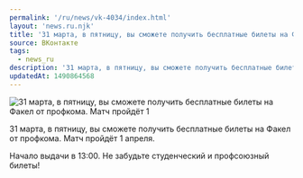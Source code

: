 ```yaml
---
permalink: '/ru/news/vk-4034/index.html'
layout: 'news.ru.njk'
title: '31 марта, в пятницу, вы сможете получить бесплатные билеты на Факел от профкома.'
source: ВКонтакте
tags:
  - news_ru
description: '31 марта, в пятницу, вы сможете получить бесплатные билеты на Факел от профкома'
updatedAt: 1490864568
---
```

![31 марта, в пятницу, вы сможете получить бесплатные билеты на Факел от профкома. Матч пройдёт 1](https://sun9-65.userapi.com/impf/c604819/v604819484/3530b/2DW9zRig2jc.jpg?size=1000x704&quality=96&proxy=1&sign=bbbcb1ee3eed430e770c1075a6bec642&c_uniq_tag=X4lpF0mGMnsyt1UgtUZbmVw-4tCnGAEQos_TE6P7CGA&type=album)

31 марта, в пятницу, вы сможете получить бесплатные билеты на Факел от профкома. Матч пройдёт 1 апреля.

Начало выдачи в 13:00.
Не забудьте студенческий и профсоюзный билеты!
